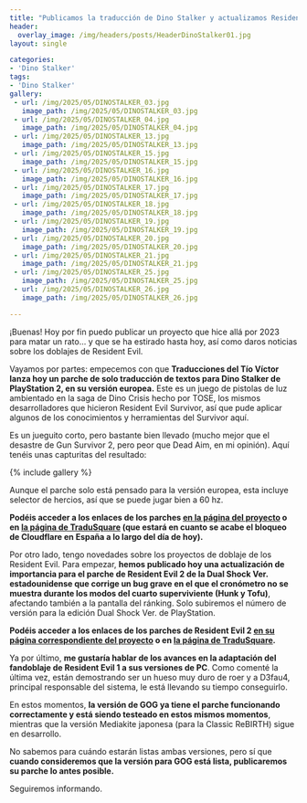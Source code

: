 ```yaml
---
title: "Publicamos la traducción de Dino Stalker y actualizamos Resident Evil 2"
header:
  overlay_image: /img/headers/posts/HeaderDinoStalker01.jpg
layout: single

categories:
- 'Dino Stalker'
tags:
- 'Dino Stalker'
gallery:
 - url: /img/2025/05/DINOSTALKER_03.jpg
   image_path: /img/2025/05/DINOSTALKER_03.jpg
 - url: /img/2025/05/DINOSTALKER_04.jpg
   image_path: /img/2025/05/DINOSTALKER_04.jpg
 - url: /img/2025/05/DINOSTALKER_13.jpg
   image_path: /img/2025/05/DINOSTALKER_13.jpg
 - url: /img/2025/05/DINOSTALKER_15.jpg
   image_path: /img/2025/05/DINOSTALKER_15.jpg
 - url: /img/2025/05/DINOSTALKER_16.jpg
   image_path: /img/2025/05/DINOSTALKER_16.jpg
 - url: /img/2025/05/DINOSTALKER_17.jpg
   image_path: /img/2025/05/DINOSTALKER_17.jpg
 - url: /img/2025/05/DINOSTALKER_18.jpg
   image_path: /img/2025/05/DINOSTALKER_18.jpg
 - url: /img/2025/05/DINOSTALKER_19.jpg
   image_path: /img/2025/05/DINOSTALKER_19.jpg
 - url: /img/2025/05/DINOSTALKER_20.jpg
   image_path: /img/2025/05/DINOSTALKER_20.jpg
 - url: /img/2025/05/DINOSTALKER_21.jpg
   image_path: /img/2025/05/DINOSTALKER_21.jpg
 - url: /img/2025/05/DINOSTALKER_25.jpg
   image_path: /img/2025/05/DINOSTALKER_25.jpg
 - url: /img/2025/05/DINOSTALKER_26.jpg
   image_path: /img/2025/05/DINOSTALKER_26.jpg

---
```


¡Buenas! Hoy por fin puedo publicar un proyecto que hice allá por 2023 para matar un rato... y que se ha estirado hasta hoy, así como daros noticias 
sobre los doblajes de Resident Evil.

Vayamos por partes: empecemos con que **Traducciones del Tío Víctor lanza hoy un parche de solo traducción de textos para Dino Stalker de 
PlayStation 2, en su versión europea.** Este es un juego de pistolas de luz ambientado en la saga de Dino Crisis hecho por TOSE, los mismos 
desarrolladores que hicieron Resident Evil Survivor, así que pude aplicar algunos de los conocimientos y herramientas del Survivor aquí.

Es un jueguito corto, pero bastante bien llevado (mucho mejor que el desastre de Gun Survivor 2, pero peor que Dead Aim, en mi opinión). 
Aquí tenéis unas capturitas del resultado: 

{% include gallery %}

Aunque el parche solo está pensado para la versión europea, esta incluye selector de hercios, así que se puede jugar bien a 60 hz.

**Podéis acceder a los enlaces de los parches [en la página del proyecto](https://tiovictor.romhackhispano.org/dino-stalker/) o en [la página de TraduSquare](https://tradusquare.es/proyectos/dino-stalker/) (que estará en cuanto se acabe el bloqueo de Cloudflare en España a lo largo del día de hoy).**

Por otro lado, tengo novedades sobre los proyectos de doblaje de los Resident Evil. Para empezar, **hemos publicado hoy una actualización de 
importancia para el parche de Resident Evil 2 de la Dual Shock Ver. estadounidense que corrige un bug grave en el que el cronómetro no se 
muestra durante los modos del cuarto superviviente (Hunk y Tofu)**, afectando también a la pantalla del ránking. Solo subiremos el número de 
versión para la edición Dual Shock Ver. de PlayStation.

**Podéis acceder a los enlaces de los parches de Resident Evil 2 [en su página correspondiente del proyecto](https://tiovictor.romhackhispano.org/resident-evil-2-dreamcast/) o en [la página de TraduSquare](https://tradusquare.es/proyectos/resident-evil-2/).**

Ya por último, **me gustaría hablar de los avances en la adaptación del fandoblaje de Resident Evil 1 a sus versiones de PC**. 
Como comenté la última vez, están demostrando ser un hueso muy duro de roer y a D3fau4, principal responsable del sistema, le está 
llevando su tiempo conseguirlo.

En estos momentos, **la versión de GOG ya tiene el parche funcionando correctamente y está siendo testeado en estos mismos momentos**, 
mientras que la versión Mediakite japonesa (para la Classic ReBIRTH) sigue en desarrollo.

No sabemos para cuándo estarán listas ambas versiones, pero sí que **cuando consideremos que la versión para GOG está lista, publicaremos 
su parche lo antes posible.**

Seguiremos informando.